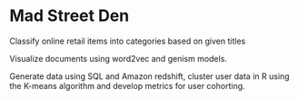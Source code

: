 # Mad Street Den

Classify online retail items into categories based on given titles

Visualize documents using word2vec and genism models.

Generate data using SQL and Amazon redshift, cluster user data in R using the K-means algorithm and develop metrics for user cohorting.
